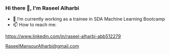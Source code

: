### Hi there 👋, I'm Raseel Alharbi
- 🔭 I’m currently working as a trainee in SDA Machine Learning Bootcamp
-  📫 How to reach me:
  
  https://www.linkedin.com/in/raseel-alharbi-abb512279

   RaseelMansourAlharbi@gmail.com

<!--
**Raseell/Raseell** is a ✨ _special_ ✨ repository because its `README.md` (this file) appears on your GitHub profile.

Here are some ideas to get you started:

- 🔭 I’m currently working on ...
- 🌱 I’m currently learning ...
- 👯 I’m looking to collaborate on ...
- 🤔 I’m looking for help with ...
- 💬 Ask me about ...
- 📫 How to reach me: ...
- 😄 Pronouns: ...
- ⚡ Fun fact: ...
-->
